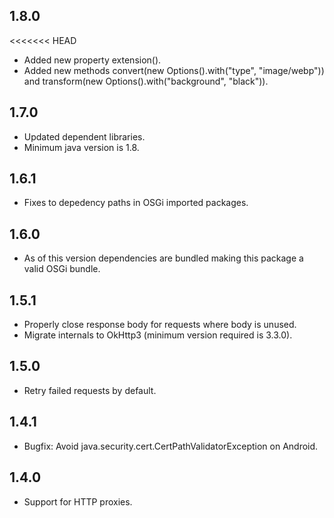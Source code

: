 ## 1.8.0
<<<<<<< HEAD
* Added new property extension().
* Added new methods convert(new Options().with("type", "image/webp")) and
  transform(new Options().with("background", "black")).

## 1.7.0
* Updated dependent libraries.
* Minimum java version is 1.8.

## 1.6.1
* Fixes to depedency paths in OSGi imported packages.

## 1.6.0
* As of this version dependencies are bundled making this package a valid OSGi bundle.

## 1.5.1
* Properly close response body for requests where body is unused.
* Migrate internals to OkHttp3 (minimum version required is 3.3.0).

## 1.5.0
* Retry failed requests by default.

## 1.4.1
* Bugfix: Avoid java.security.cert.CertPathValidatorException on Android.

## 1.4.0
* Support for HTTP proxies.

